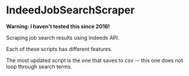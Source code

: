 # IndeedJobSearchScraper

**Warning: I haven't tested this since 2016!**

Scraping job search results using Indeeds API.

Each of these scripts has different features.

The most updated script is the one that saves to csv -- this one does not loop through search terms.

